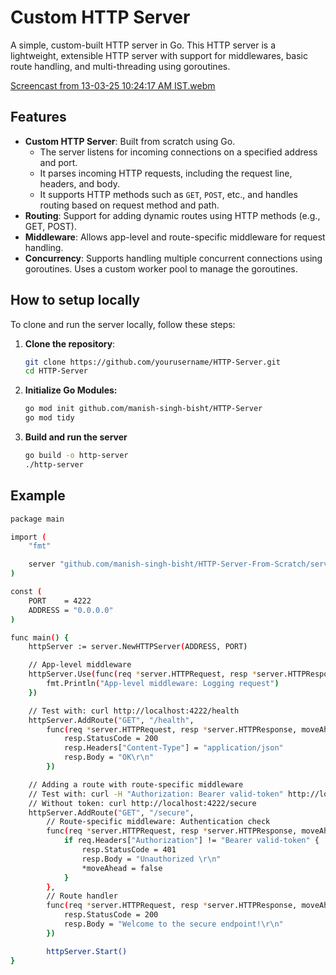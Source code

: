 # Custom HTTP Server

A simple, custom-built HTTP server in Go. This HTTP server is a lightweight, extensible HTTP server with support for middlewares, basic route handling, and multi-threading using goroutines.

[Screencast from 13-03-25 10:24:17 AM IST.webm](https://github.com/user-attachments/assets/743a8b4b-93df-4cbc-adaa-75c033e2d727)

## Features

- **Custom HTTP Server**: Built from scratch using Go.
  - The server listens for incoming connections on a specified address and port.
  - It parses incoming HTTP requests, including the request line, headers, and body.
  - It supports HTTP methods such as `GET`, `POST`, etc., and handles routing based on request method and path.
- **Routing**: Support for adding dynamic routes using HTTP methods (e.g., GET, POST).
- **Middleware**: Allows app-level and route-specific middleware for request handling.
- **Concurrency**: Supports handling multiple concurrent connections using goroutines. Uses a custom worker pool to manage the goroutines.

## How to setup locally

To clone and run the server locally, follow these steps:

1. **Clone the repository**:
   ```bash
   git clone https://github.com/yourusername/HTTP-Server.git
   cd HTTP-Server
   ```
2. **Initialize Go Modules:**
   ```bash
   go mod init github.com/manish-singh-bisht/HTTP-Server
   go mod tidy
   ```
3. **Build and run the server**
   ```bash
   go build -o http-server
   ./http-server
   ```

## Example

```bash
package main

import (
	"fmt"

	server "github.com/manish-singh-bisht/HTTP-Server-From-Scratch/server"
)

const (
	PORT    = 4222
	ADDRESS = "0.0.0.0"
)

func main() {
	httpServer := server.NewHTTPServer(ADDRESS, PORT)

	// App-level middleware
	httpServer.Use(func(req *server.HTTPRequest, resp *server.HTTPResponse, moveAhead *bool) {
		fmt.Println("App-level middleware: Logging request")
	})

	// Test with: curl http://localhost:4222/health
	httpServer.AddRoute("GET", "/health",
		func(req *server.HTTPRequest, resp *server.HTTPResponse, moveAhead *bool) {
			resp.StatusCode = 200
			resp.Headers["Content-Type"] = "application/json"
			resp.Body = "OK\r\n"
		})

	// Adding a route with route-specific middleware
	// Test with: curl -H "Authorization: Bearer valid-token" http://localhost:4222/secure
	// Without token: curl http://localhost:4222/secure
	httpServer.AddRoute("GET", "/secure",
		// Route-specific middleware: Authentication check
		func(req *server.HTTPRequest, resp *server.HTTPResponse, moveAhead *bool) {
			if req.Headers["Authorization"] != "Bearer valid-token" {
				resp.StatusCode = 401
				resp.Body = "Unauthorized \r\n"
				*moveAhead = false
			}
		},
		// Route handler
		func(req *server.HTTPRequest, resp *server.HTTPResponse, moveAhead *bool) {
			resp.StatusCode = 200
			resp.Body = "Welcome to the secure endpoint!\r\n"
		})

		httpServer.Start()
}


```
